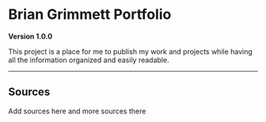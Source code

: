# Brian Grimmett Portfolio

**Version 1.0.0**

This project is a place for me to publish my work and projects while having all the information organized and easily readable.

---

## Sources

Add sources here and more sources there
